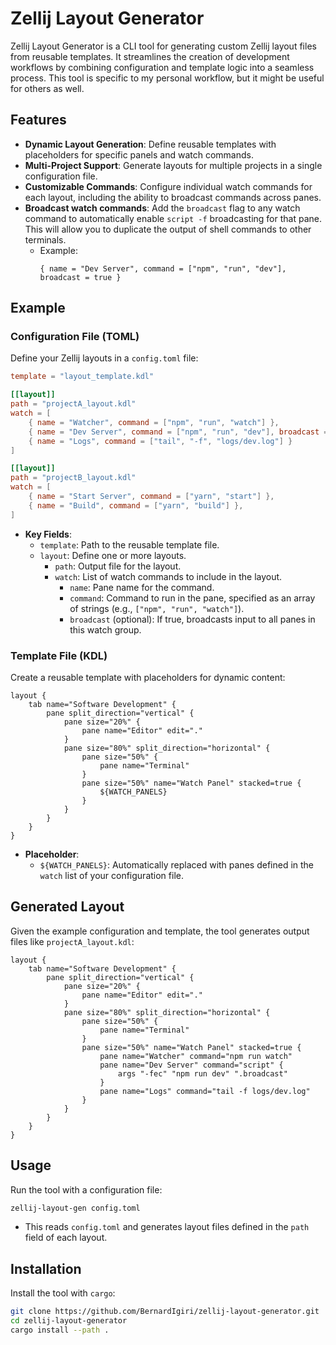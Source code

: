 # Zellij Layout Generator

Zellij Layout Generator is a CLI tool for generating custom Zellij layout files from reusable templates. It streamlines the creation of development workflows by combining configuration and template logic into a seamless process. This tool is specific to my personal workflow, but it might be useful for others as well.

## Features

- **Dynamic Layout Generation**: Define reusable templates with placeholders for specific panels and watch commands.
- **Multi-Project Support**: Generate layouts for multiple projects in a single configuration file.
- **Customizable Commands**: Configure individual watch commands for each layout, including the ability to broadcast commands across panes.
- **Broadcast watch commands**: Add the `broadcast` flag to any watch command to automatically enable `script -f` broadcasting for that pane. This will allow you to duplicate the output of shell commands to other terminals.
   - Example:
     ```
     { name = "Dev Server", command = ["npm", "run", "dev"], broadcast = true }
     ```

## Example

### Configuration File (TOML)

Define your Zellij layouts in a `config.toml` file:

```toml
template = "layout_template.kdl"

[[layout]]
path = "projectA_layout.kdl"
watch = [
    { name = "Watcher", command = ["npm", "run", "watch"] },
    { name = "Dev Server", command = ["npm", "run", "dev"], broadcast = true },
    { name = "Logs", command = ["tail", "-f", "logs/dev.log"] }
]

[[layout]]
path = "projectB_layout.kdl"
watch = [
    { name = "Start Server", command = ["yarn", "start"] },
    { name = "Build", command = ["yarn", "build"] },
]
```

- **Key Fields**:
  - `template`: Path to the reusable template file.
  - `layout`: Define one or more layouts.
    - `path`: Output file for the layout.
    - `watch`: List of watch commands to include in the layout.
      - `name`: Pane name for the command.
      - `command`: Command to run in the pane, specified as an array of strings (e.g., `["npm", "run", "watch"]`).
      - `broadcast` (optional): If true, broadcasts input to all panes in this watch group.

### **Template File (KDL)**

Create a reusable template with placeholders for dynamic content:

```kdl
layout {
    tab name="Software Development" {
        pane split_direction="vertical" {
            pane size="20%" {
                pane name="Editor" edit="."
            }
            pane size="80%" split_direction="horizontal" {
                pane size="50%" {
                    pane name="Terminal"
                }
                pane size="50%" name="Watch Panel" stacked=true {
                    ${WATCH_PANELS}
                }
            }
        }
    }
}
```

- **Placeholder**:
  - `${WATCH_PANELS}`: Automatically replaced with panes defined in the `watch` list of your configuration file.

## Generated Layout

Given the example configuration and template, the tool generates output files like `projectA_layout.kdl`:

```kdl
layout {
    tab name="Software Development" {
        pane split_direction="vertical" {
            pane size="20%" {
                pane name="Editor" edit="."
            }
            pane size="80%" split_direction="horizontal" {
                pane size="50%" {
                    pane name="Terminal"
                }
                pane size="50%" name="Watch Panel" stacked=true {
                    pane name="Watcher" command="npm run watch"
                    pane name="Dev Server" command="script" {
                        args "-fec" "npm run dev" ".broadcast"
                    }
                    pane name="Logs" command="tail -f logs/dev.log"
                }
            }
        }
    }
}
```

## Usage

Run the tool with a configuration file:

```bash
zellij-layout-gen config.toml
```

- This reads `config.toml` and generates layout files defined in the `path` field of each layout.

## Installation

Install the tool with `cargo`:

```bash
git clone https://github.com/BernardIgiri/zellij-layout-generator.git
cd zellij-layout-generator
cargo install --path .
```
